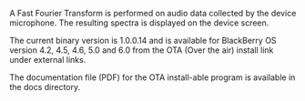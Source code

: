 A Fast Fourier Transform is performed on audio data collected by the device microphone. The resulting spectra is displayed on the device screen.

The current binary version is 1.0.0.14 and is available for BlackBerry OS version 4.2, 4.5, 4.6, 5.0 and 6.0 from the OTA (Over the air) install link under external links.

The documentation file (PDF) for the OTA install-able program is available in the docs directory.
